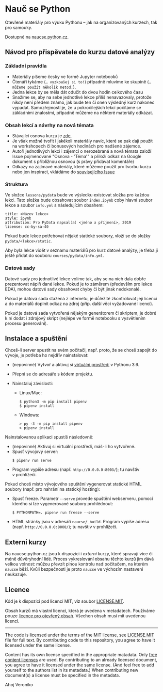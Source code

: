 # Nauč se Python

Otevřené materiály pro výuku Pythonu – jak na organizovaných kurzech,
tak pro samouky.

Dostupné na [naucse.python.cz](https://naucse.python.cz).

## Návod pro přispěvatele do kurzu datové analýzy

### Základní pravidla

* Materiály píšeme česky ve formě Jupyter notebooků
* Čtenáři tykáme (`… vyzkoušej si to!`) případně mluvíme
ke skupině (`… můžeme použít několik metod.`).
* Jedna lekce by se měla dát odučit do dvou hodin celkového času
* Snažíme se, aby na sebe jednotlivé lekce příliš nenavazovaly, protože
nikdy není předem známo, jak bude ten či onen výsledný kurz nakonec vypadat. Samozřejmostí je, že u pokročilejších lekcí počítáme se
základními znalostmi, případně můžeme na některé materiály odkázat.


### Obsah lekcí a návrhy na nová témata

* Stávající osnova kurzu je [zde](https://docs.google.com/document/d/1ILN-opBfgAyLvxno4_Kdcgbhy4JHatwI2Aj4BmPfHeQ/edit),
* Je však možné tvořit i jakékoli materiály navíc, které se pak dají použít na workshopech či bonusových hodinách pro nadšené zájemce. 
* Autoři jednotlivých lekcí i zájemci o nerozebraná a nová témata založí Issue pojmenované "Osnova - 'Téma'" a přiloží odkaz na Google dokument s přibližnou osnovou (s právy přidávat komentáře)
* Odkazy na zajímavé materiály, které můžeme použít pro tvorbu kurzu nebo jen inspiraci, vkládáme do [souvisejícího Issue](https://github.com/PyDataCZ/naucse.python.cz/issues/4)

### Struktura

Ve složce `lessons/pydata` bude ve výsledku existovat složka pro každou lekci.
Tato složka bude obsahovat soubor `index.ipynb` coby hlavní soubor lekce
a soubor `info.yml` s následujícím obsahem:

```
title: <Název lekce>
style: ipynb
attribution: Pro PyData napsal(a) <jméno a příjmení>, 2019
license: cc-by-sa-40
```

Pokud bude lekce potřebovat nějaké statické soubory, vloží se do složky
`pydata/<lekce>/static`.

Aby byla lekce vidět v seznamu materiálů pro kurz datové analýzy, je
třeba ji ještě přidat do souboru `courses/pydata/info.yml`.

### Datové sady

Datové sady pro jednotlivé lekce volíme tak, aby se na nich dala dobře
prezentovat náplň dané lekce. Pokud je to záměrem (především pro lekce EDA),
mohou datové sady obsahovat chyby či být jinak nedokonalé.

Pokud je datová sada stažená z internetu, je důležité zkontrolovat její licenci
a do materiálů doplnit odkaz na zdroj (příp. další věci vyžadované licencí).

Pokud je datová sada vytvořená nějakým generátorem či skriptem, je dobré k ní
dodat i zdrojový skript (nejlépe ve formě notebooku s vysvětlením
procesu generování).

## Instalace a spuštění

Chceš-li server spustit na svém počítači, např. proto, že se chceš zapojit
do vývoje, je potřeba ho nejdřív nainstalovat:

* (nepovinné) Vytvoř a aktivuj si [virtuální prostředí](https://naucse.python.cz/lessons/beginners/install/) v Pythonu 3.6.
* Přepni se do adresáře s kódem projektu.
* Nainstaluj závislosti:

  * Linux/Mac:

    ```console
    $ python3 -m pip install pipenv
    $ pipenv install
    ```

  * Windows:

    ```doscon
    > py -3 -m pip install pipenv
    > pipenv install
    ```

Nainstalovanou aplikaci spustíš následovně:

* (nepovinné) Aktivuj si virtuální prostředí, máš-li ho vytvořené.
* Spusť vývojový server:
  ```console
  $ pipenv run serve
  ```
* Program vypíše adresu (např. `http://0.0.0.0:8003/`); tu navštiv v prohlížeči.

Pokud chceš místo vývojového spuštění vygenerovat statické HTML soubory (např. pro nahrání na statický hosting):

* Spusť freeze. Parametr `--serve` provede spuštění webserveru, pomocí kterého si lze vygenerované soubory prohlédnout:
  ```console
  $ PYTHONPATH=. pipenv run freeze --serve
  ```
* HTML stránky jsou v adresáři `naucse/_build`.
  Program vypíše adresu (např. `http://0.0.0.0:8000/`); tu navštiv v prohlížeči.

## Externí kurzy

Na naucse.python.cz jsou k dispozici i *externí* kurzy, které spravují více
či méně důvěryhodní lidé.
Proces vykreslování obsahu těchto kurzů jim dává velkou volnost: můžou převzít
plnou kontrolu nad počítačem, na kterém `naucse` běží.
Kvůli bezpečnosti je proto `naucse` ve výchozím nastavení neukazuje.


## Licence

Kód je k dispozici pod licencí MIT, viz soubor [LICENSE.MIT].

Obsah kurzů má vlastní licenci, která je uvedena v metadatech.
Používáme pouze [licence pro otevřený obsah][free content licenses].
Všechen obsah musí mít uvedenou licenci.

---

The code is licensed under the terms of the MIT license, see [LICENSE.MIT] file
for full text. By contributing code to this repository, you agree to have it
licensed under the same license.

Content has its own license specified in the appropriate matadata.
Only [free content licenses] are used. By contributing to an already licensed
document, you agree to have it licensed under the same license.
(And feel free to add yourself to the authors list in its metadata.)
When contributing new document(s) a license must be specified in the metadata.

[LICENSE.MIT]: https://github.com/pyvec/naucse.python.cz/blob/master/LICENSE.MIT
[free content licenses]: https://en.wikipedia.org/wiki/List_of_free_content_licenses
Ahoj Veroniko
